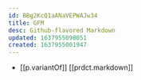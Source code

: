 ```yaml
---
id: BBg2KcQ1aANaVEPWAJw34
title: GFM
desc: Github-flavored Markdown
updated: 1637955098051
created: 1637955001947
---
```




- [[p.variantOf]] [[prdct.markdown]]

